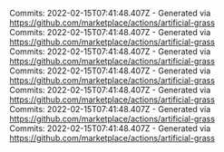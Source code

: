 Commits: 2022-02-15T07:41:48.407Z - Generated via https://github.com/marketplace/actions/artificial-grass
<br>
Commits: 2022-02-15T07:41:48.407Z - Generated via https://github.com/marketplace/actions/artificial-grass
<br>
Commits: 2022-02-15T07:41:48.407Z - Generated via https://github.com/marketplace/actions/artificial-grass
<br>
Commits: 2022-02-15T07:41:48.407Z - Generated via https://github.com/marketplace/actions/artificial-grass
<br>
Commits: 2022-02-15T07:41:48.407Z - Generated via https://github.com/marketplace/actions/artificial-grass
<br>
Commits: 2022-02-15T07:41:48.407Z - Generated via https://github.com/marketplace/actions/artificial-grass
<br>
Commits: 2022-02-15T07:41:48.407Z - Generated via https://github.com/marketplace/actions/artificial-grass
<br>
